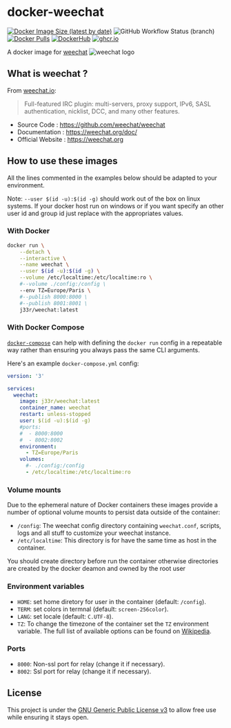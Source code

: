 # docker-weechat

[![Docker Image Size (latest by date)](https://img.shields.io/docker/image-size/j33r/weechat?style=flat-square)](https://microbadger.com/images/j33r/weechat)
![GitHub Workflow Status (branch)](https://img.shields.io/github/actions/workflow/status/jee-r/docker-weechat/deploy.yaml?branch=main&style=flat-square)
[![Docker Pulls](https://img.shields.io/docker/pulls/j33r/weechat?style=flat-square)](https://hub.docker.com/r/j33r/weechat)
[![DockerHub](https://img.shields.io/badge/Dockerhub-j33r/weechat-%232496ED?logo=docker&style=flat-square)](https://hub.docker.com/r/j33r/weechat)
[![ghcr.io](https://img.shields.io/badge/ghrc%2Eio-jee%2D-r/weechat-%232496ED?logo=github&style=flat-square)](https://ghcr.io/jee-r/weechat)


A docker image for [weechat](https://weechat.org) ![weechat logo](https://weechat.org/media/images/favicon.png)

## What is weechat ?

From [weechat.io](https://weechat.org):

> Full-featured IRC plugin: multi-servers, proxy support, IPv6, SASL authentication, nicklist, DCC, and many other features. 

- Source Code : https://github.com/weechat/weechat
- Documentation : https://weechat.org/doc/
- Official Website : https://weechat.org

## How to use these images

All the lines commented in the examples below should be adapted to your environment. 

Note: `--user $(id -u):$(id -g)` should work out of the box on linux systems. If your docker host run on windows or if you want specify an other user id and group id just replace with the appropriates values.

### With Docker

```bash
docker run \
    --detach \
    --interactive \
    --name weechat \
    --user $(id -u):$(id -g) \
    --volume /etc/localtime:/etc/localtime:ro \
    #--volume ./config:/config \
    --env TZ=Europe/Paris \
    #--publish 8000:8000 \
    #--publish 8001:8001 \
    j33r/weechat:latest
```

### With Docker Compose

[`docker-compose`](https://docs.docker.com/compose/) can help with defining the `docker run` config in a repeatable way rather than ensuring you always pass the same CLI arguments.

Here's an example `docker-compose.yml` config:

```yaml
version: '3'

services:
  weechat:
    image: j33r/weechat:latest
    container_name: weechat
    restart: unless-stopped
    user: $(id -u):$(id -g)
    #ports:
    #  - 8000:8000
    #  - 8002:8002
    environment:
      - TZ=Europe/Paris
    volumes:
      #- ./config:/config
      - /etc/localtime:/etc/localtime:ro
```

### Volume mounts

Due to the ephemeral nature of Docker containers these images provide a number of optional volume mounts to persist data outside of the container:

- `/config`: The weechat config directory containing `weechat.conf`, scripts, logs and all stuff to customize your weechat instance.
- `/etc/localtime`: This directory is for have the same time as host in the container.

You should create directory before run the container otherwise directories are created by the docker deamon and owned by the root user

### Environment variables

- `HOME`: set home diretory for user in the container (default: `/config`).
- `TERM`: set colors in termnal (default: `screen-256color`).
- `LANG`: set locale (default: `C.UTF-8`).
- `TZ`: To change the timezone of the container set the `TZ` environment variable. The full list of available options can be found on [Wikipedia](https://en.wikipedia.org/wiki/List_of_tz_database_time_zones).

### Ports

- `8000`: Non-ssl port for relay (change it if necessary).
- `8002`: Ssl port for relay (change it if necessary).

## License

This project is under the [GNU Generic Public License v3](/LICENSE) to allow free use while ensuring it stays open.
